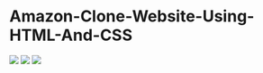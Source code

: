 # Amazon-Clone-Website-Using-HTML-And-CSS

![](https://github.com/CPKhanal/Amazon-Clone-Website-Using-HTML-And-CSS/assets/132903713/036f1d3b-b348-48bd-bc9c-eee6fc5f4b81)
![](https://github.com/CPKhanal/Amazon-Clone-Website-Using-HTML-And-CSS/assets/132903713/0c67eeda-8ad0-4398-92a9-1ce665142d6c)
![](https://github.com/CPKhanal/Amazon-Clone-Website-Using-HTML-And-CSS/assets/132903713/55322216-6477-4c48-bb52-c3e1b239ff7d)
